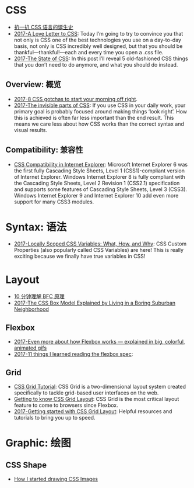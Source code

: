 
# CSS

- [扒一扒 CSS 语言的诞生史](http://qianduan.guru/2016/07/26/The-Languages-Which-Almost-Became-CSS/)
- [2017-A Love Letter to CSS](https://parg.co/biC): Today I’m going to try to convince you that not only is CSS one of the best technologies you use on a day-to-day basis, not only is CSS incredibly well designed, but that you should be thankful—thankful!—each and every time you open a .css file.
- [2017-The State of CSS](https://parg.co/bLZ): In this post I’ll reveal 5 old-fashioned CSS things that you don’t need to do anymore, and what you should do instead.

## Overview: 概览

- [2017-8 CSS gotchas to start your morning off right](https://parg.co/bhl).
- [2017-The invisible parts of CSS](https://madebymike.com.au/writing/the-invisible-parts-of-CSS/#cascade): If you use CSS in your daily work, your primary goal is probably focused around making things ‘look right’. How this is achieved is often far less important than the end result. This means we care less about how CSS works than the correct syntax and visual results.



## Compatibility: 兼容性
- [CSS Compatibility in Internet Explorer](https://msdn.microsoft.com/en-us/library/hh781508%28v=vs.85%29.aspx): Microsoft Internet Explorer 6 was the first fully Cascading Style Sheets, Level 1 (CSS1)-compliant version of Internet Explorer. Windows Internet Explorer 8 is fully compliant with the Cascading Style Sheets, Level 2 Revision 1 (CSS2.1) specification and supports some features of Cascading Style Sheets, Level 3 (CSS3). Windows Internet Explorer 9 and Internet Explorer 10 add even more support for many CSS3 modules.

# Syntax: 语法
- [2017-Locally Scoped CSS Variables: What, How, and Why](https://parg.co/bLS): CSS Custom Properties (also popularly called CSS Variables) are here! This is really exciting because we finally have true variables in CSS!


# Layout
- [10 分钟理解 BFC 原理](https://parg.co/bOg)
- [2017-The CSS Box Model Explained by Living in a Boring Suburban Neighborhood](https://parg.co/bhN)

## Flexbox
- [2017-Even more about how Flexbox works — explained in big, colorful, animated gifs](https://medium.freecodecamp.com/even-more-about-how-flexbox-works-explained-in-big-colorful-animated-gifs-a5a74812b053#.sxvzh9wcc)
- [2017-11 things I learned reading the flexbox spec](https://parg.co/bJJ): 

## Grid
- [CSS Grid Tutorial](https://tympanus.net/codrops/css_reference/grid/): CSS Grid is a two-dimensional layout system created specifically to tackle grid-based user interfaces on the web.
- [Getting to know CSS Grid Layout](https://cm.engineering/getting-to-know-css-grid-layout-818e43ca71a5): CSS Grid is the most critical layout feature to come to browsers since Flexbox.
- [2017-Getting started with CSS Grid Layout](https://parg.co/bNW): Helpful resources and tutorials to bring you up to speed.

# Graphic: 绘图

## CSS Shape
- [How I started drawing CSS Images](http://6me.us/kpnB)



